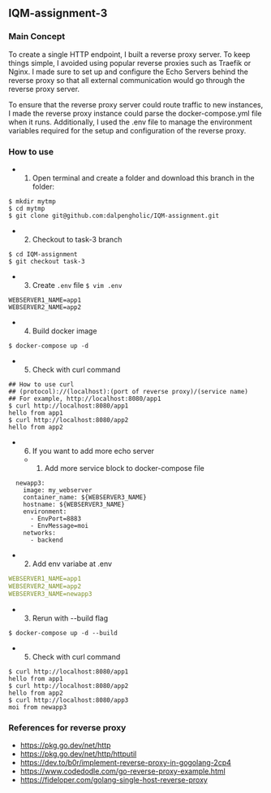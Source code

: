 ## IQM-assignment-3
### Main Concept
To create a single HTTP endpoint, I built a reverse proxy server. To keep things simple, I avoided using popular reverse proxies such as Traefik or Nginx. I made sure to set up and configure the Echo Servers behind the reverse proxy so that all external communication would go through the reverse proxy server.

To ensure that the reverse proxy server could route traffic to new instances, I made the reverse proxy instance could parse the docker-compose.yml file when it runs. Additionally, I used the .env file to manage the environment variables required for the setup and configuration of the reverse proxy.

### How to use
- 1. Open terminal and create a folder and download this branch in the folder:
```Shell
$ mkdir mytmp
$ cd mytmp
$ git clone git@github.com:dalpengholic/IQM-assignment.git
```
- 2. Checkout to task-3 branch
```Shell
$ cd IQM-assignment
$ git checkout task-3
```

- 3. Create `.env` file
`$ vim .env`
```Shell
WEBSERVER1_NAME=app1
WEBSERVER2_NAME=app2
```

- 4. Build docker image
```Shell
$ docker-compose up -d
```

- 5. Check with curl command
```Shell 
## How to use curl
## (protocol)://(localhost):(port of reverse proxy)/(service name)
## For example, http://localhost:8080/app1
$ curl http://localhost:8080/app1
hello from app1
$ curl http://localhost:8080/app2
hello from app2
```

- 6. If you want to add more echo server
  - 1. Add more service block to docker-compose file
```
  newapp3:
    image: my_webserver
    container_name: ${WEBSERVER3_NAME}
    hostname: ${WEBSERVER3_NAME}
    environment:
      - EnvPort=8883
      - EnvMessage=moi
    networks:
      - backend
```
  - 2. Add env variabe at .env
```YAML
WEBSERVER1_NAME=app1
WEBSERVER2_NAME=app2
WEBSERVER3_NAME=newapp3
```
  - 3. Rerun with --build flag
```
$ docker-compose up -d --build
```

  - 5. Check with curl command
```Shell 
$ curl http://localhost:8080/app1
hello from app1
$ curl http://localhost:8080/app2
hello from app2
$ curl http://localhost:8080/app3
moi from newapp3
```

### References for reverse proxy
- https://pkg.go.dev/net/http
- https://pkg.go.dev/net/http/httputil
- https://dev.to/b0r/implement-reverse-proxy-in-gogolang-2cp4
- https://www.codedodle.com/go-reverse-proxy-example.html
- https://fideloper.com/golang-single-host-reverse-proxy
